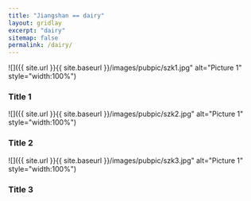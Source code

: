 ```yaml
---
title: "Jiangshan == dairy"
layout: gridlay
excerpt: "dairy"
sitemap: false
permalink: /dairy/
---
```


<div class="row">
  <div class="col-sm-4 clearfix">
    ![]({{ site.url }}{{ site.baseurl }}/images/pubpic/szk1.jpg" alt="Picture 1" style="width:100%")
    <h3>Title 1</h3>
  </div>
  <div class="col-sm-4 clearfix">
    ![]({{ site.url }}{{ site.baseurl }}/images/pubpic/szk2.jpg" alt="Picture 1" style="width:100%")
    <h3>Title 2</h3>
  </div>
  <div class="col-sm-4 clearfix">
    ![]({{ site.url }}{{ site.baseurl }}/images/pubpic/szk3.jpg" alt="Picture 1" style="width:100%")
    <h3>Title 3</h3>
  </div>
</div>
